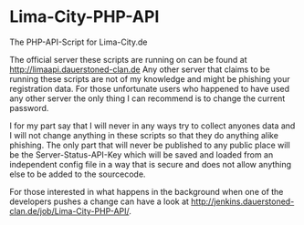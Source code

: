 Lima-City-PHP-API
=================

The PHP-API-Script for Lima-City.de

The official server these scripts are running on can be found at http://limaapi.dauerstoned-clan.de
Any other server that claims to be running these scripts are not of my knowledge and might be phishing your registration data.
For those unfortunate users who happened to have used any other server the only thing I can recommend is to change the current password.

I for my part say that I will never in any ways try to collect anyones data and I will not change anything in these scripts so that they do anything alike phishing.
The only part that will never be published to any public place will be the Server-Status-API-Key which will be saved and loaded from an independent config file in a way that is secure and does not allow anything else to be added to the sourcecode.

For those interested in what happens in the background when one of the developers pushes a change can have a look at http://jenkins.dauerstoned-clan.de/job/Lima-City-PHP-API/.